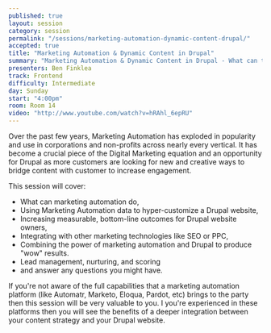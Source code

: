 ```yaml
---
published: true
layout: session
category: session
permalink: "/sessions/marketing-automation-dynamic-content-drupal/"
accepted: true
title: "Marketing Automation & Dynamic Content in Drupal"
summary: "Marketing Automation & Dynamic Content in Drupal - What can this new and exploding technology do for your Drupal website? Think deep customer engagement..."
presenters: Ben Finklea
track: Frontend
difficulty: Intermediate
day: Sunday
start: "4:00pm"
room: Room 14
video: "http://www.youtube.com/watch?v=hRAhl_6epRU"
---
```


Over the past few years, Marketing Automation has exploded in popularity and use in corporations and non-profits across nearly every vertical. It has become a crucial piece of the Digital Marketing equation and an opportunity for Drupal as more customers are looking for new and creative ways to bridge content with customer to increase engagement.

This session will cover:

* What can marketing automation do,
* Using Marketing Automation data to hyper-customize a Drupal website,
* Increasing measurable, bottom-line outcomes for Drupal website owners,
* Integrating with other marketing technologies like SEO or PPC,
* Combining the power of marketing automation and Drupal to produce "wow" results.
* Lead management, nurturing, and scoring
* and answer any questions you might have.

If you're not aware of the full capabilities that a marketing automation platform (like Automatr, Marketo, Eloqua, Pardot, etc) brings to the party then this session will be very valuable to you. I you're experienced in these platforms then you will see the benefits of a deeper integration between your content strategy and your Drupal website.
